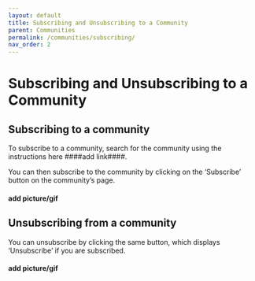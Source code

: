 ```yaml
---
layout: default
title: Subscribing and Unsubscribing to a Community
parent: Communities
permalink: /communities/subscribing/
nav_order: 2
---
```


# Subscribing and Unsubscribing to a Community

## Subscribing to a community

To subscribe to a community, search for the community using the instructions here ####add link####.

You can then subscribe to the community by clicking on the ‘Subscribe’ button on the community’s page.

#### add picture/gif

## Unsubscribing from a community

You can unsubscribe by clicking the same button, which displays ‘Unsubscribe’ if you are subscribed.

#### add picture/gif